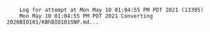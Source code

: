         Log for attempt at Mon May 10 01:04:55 PM PDT 2021 (13395)
        Mon May 10 01:04:55 PM PDT 2021 Converting 2020BIO101/KBhBIO101SNP.md...
